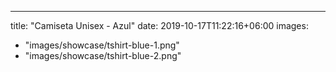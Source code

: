 ---
title: "Camiseta Unisex - Azul"
date: 2019-10-17T11:22:16+06:00
images: 
  - "images/showcase/tshirt-blue-1.png"
  - "images/showcase/tshirt-blue-2.png"
 
